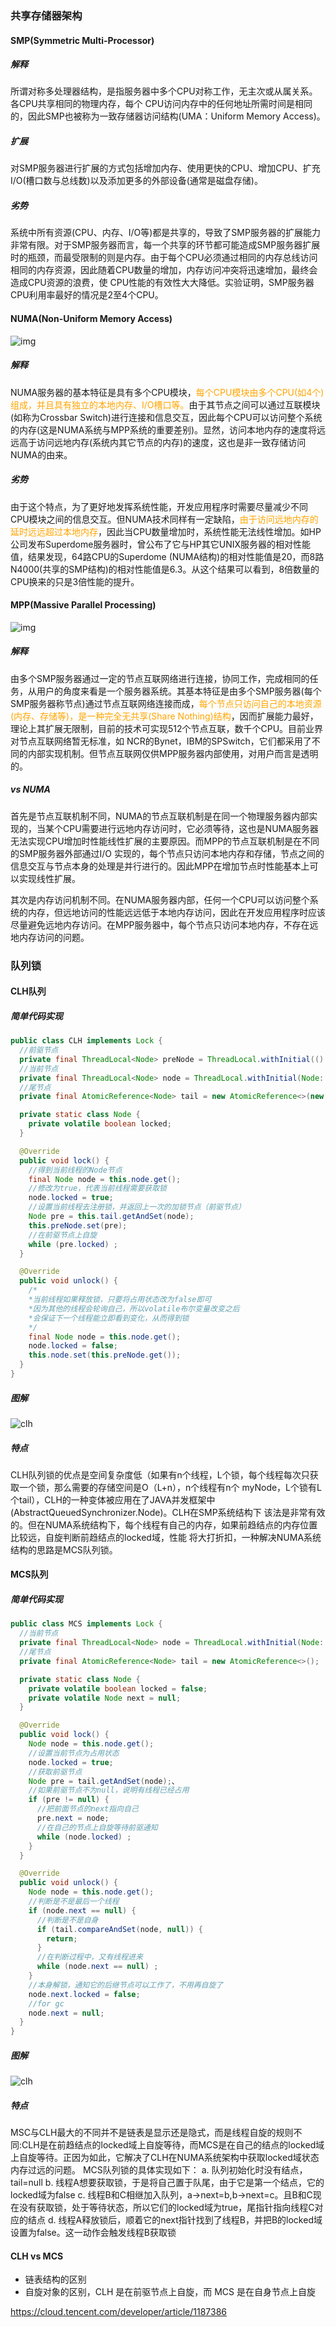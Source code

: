 ### 共享存储器架构

#### SMP(Symmetric Multi-Processor)

##### 解释

所谓对称多处理器结构，是指服务器中多个CPU对称工作，无主次或从属关系。各CPU共享相同的物理内存，每个 CPU访问内存中的任何地址所需时间是相同的，因此SMP也被称为一致存储器访问结构(UMA：Uniform Memory Access)。

##### 扩展

对SMP服务器进行扩展的方式包括增加内存、使用更快的CPU、增加CPU、扩充I/O(槽口数与总线数)以及添加更多的外部设备(通常是磁盘存储)。

##### 劣势

系统中所有资源(CPU、内存、I/O等)都是共享的，导致了SMP服务器的扩展能力非常有限。对于SMP服务器而言，每一个共享的环节都可能造成SMP服务器扩展时的瓶颈，而最受限制的则是内存。由于每个CPU必须通过相同的内存总线访问相同的内存资源，因此随着CPU数量的增加，内存访问冲突将迅速增加，最终会造成CPU资源的浪费，使 CPU性能的有效性大大降低。实验证明，SMP服务器CPU利用率最好的情况是2至4个CPU。 

#### NUMA(Non-Uniform Memory Access)

![img](https://i.loli.net/2021/04/06/wJGR4dzXBVKDpnQ.gif)

##### 解释

NUMA服务器的基本特征是具有多个CPU模块，<font color=orange>每个CPU模块由多个CPU(如4个)组成，并且具有独立的本地内存、I/O槽口等。</font>由于其节点之间可以通过互联模块(如称为Crossbar Switch)进行连接和信息交互，因此每个CPU可以访问整个系统的内存(这是NUMA系统与MPP系统的重要差别)。显然，访问本地内存的速度将远远高于访问远地内存(系统内其它节点的内存)的速度，这也是非一致存储访问NUMA的由来。

##### 劣势

由于这个特点，为了更好地发挥系统性能，开发应用程序时需要尽量减少不同CPU模块之间的信息交互。但NUMA技术同样有一定缺陷，<font color=orange>由于访问远地内存的延时远远超过本地内存</font>，因此当CPU数量增加时，系统性能无法线性增加。如HP公司发布Superdome服务器时，曾公布了它与HP其它UNIX服务器的相对性能值，结果发现，64路CPU的Superdome (NUMA结构)的相对性能值是20，而8路N4000(共享的SMP结构)的相对性能值是6.3。从这个结果可以看到，8倍数量的CPU换来的只是3倍性能的提升。

#### MPP(Massive Parallel Processing)

![img](https://i.loli.net/2021/04/06/BvH6lJQ9AasrDEC.gif)

##### 解释

由多个SMP服务器通过一定的节点互联网络进行连接，协同工作，完成相同的任务，从用户的角度来看是一个服务器系统。其基本特征是由多个SMP服务器(每个SMP服务器称节点)通过节点互联网络连接而成，<font color=orange>每个节点只访问自己的本地资源(内存、存储等)，是一种完全无共享(Share Nothing)结构</font>，因而扩展能力最好，理论上其扩展无限制，目前的技术可实现512个节点互联，数千个CPU。目前业界对节点互联网络暂无标准，如 NCR的Bynet，IBM的SPSwitch，它们都采用了不同的内部实现机制。但节点互联网仅供MPP服务器内部使用，对用户而言是透明的。

##### vs NUMA

首先是节点互联机制不同，NUMA的节点互联机制是在同一个物理服务器内部实现的，当某个CPU需要进行远地内存访问时，它必须等待，这也是NUMA服务器无法实现CPU增加时性能线性扩展的主要原因。而MPP的节点互联机制是在不同的SMP服务器外部通过I/O 实现的，每个节点只访问本地内存和存储，节点之间的信息交互与节点本身的处理是并行进行的。因此MPP在增加节点时性能基本上可以实现线性扩展。

其次是内存访问机制不同。在NUMA服务器内部，任何一个CPU可以访问整个系统的内存，但远地访问的性能远远低于本地内存访问，因此在开发应用程序时应该尽量避免远地内存访问。在MPP服务器中，每个节点只访问本地内存，不存在远地内存访问的问题。

### 队列锁

#### CLH队列

##### 简单代码实现

```java
public class CLH implements Lock {
  //前驱节点
  private final ThreadLocal<Node> preNode = ThreadLocal.withInitial(() -> null);
  //当前节点
  private final ThreadLocal<Node> node = ThreadLocal.withInitial(Node::new);
  //尾节点
  private final AtomicReference<Node> tail = new AtomicReference<>(new Node());

  private static class Node {
    private volatile boolean locked;
  }

  @Override
  public void lock() {
    //得到当前线程的Node节点
    final Node node = this.node.get();
    //修改为true，代表当前线程需要获取锁
    node.locked = true;
    //设置当前线程去注册锁，并返回上一次的加锁节点（前驱节点）
    Node pre = this.tail.getAndSet(node);
    this.preNode.set(pre);
    //在前驱节点上自旋
    while (pre.locked) ;
  }

  @Override
  public void unlock() {
    /*
    *当前线程如果释放锁，只要将占用状态改为false即可
    *因为其他的线程会轮询自己，所以volatile布尔变量改变之后
    *会保证下一个线程能立即看到变化，从而得到锁
    */
    final Node node = this.node.get();
    node.locked = false;
    this.node.set(this.preNode.get());
  }
}
```

##### 图解

![clh](https://i.loli.net/2021/04/06/dg8ywH2lNEjKVDe.png)

##### 特点

CLH队列锁的优点是空间复杂度低（如果有n个线程，L个锁，每个线程每次只获取一个锁，那么需要的存储空间是O（L+n），n个线程有n个
myNode，L个锁有L个tail），CLH的一种变体被应用在了JAVA并发框架中(AbstractQueuedSynchronizer.Node)。CLH在SMP系统结构下
该法是非常有效的。但在NUMA系统结构下，每个线程有自己的内存，如果前趋结点的内存位置比较远，自旋判断前趋结点的locked域，性能
将大打折扣，一种解决NUMA系统结构的思路是MCS队列锁。

#### MCS队列

##### 简单代码实现

```java
public class MCS implements Lock {
  //当前节点
  private final ThreadLocal<Node> node = ThreadLocal.withInitial(Node::new);
  //尾节点
  private final AtomicReference<Node> tail = new AtomicReference<>();

  private static class Node {
    private volatile boolean locked = false;
    private volatile Node next = null;
  }

  @Override
  public void lock() {
    Node node = this.node.get();
    //设置当前节点为占用状态
    node.locked = true;
    //获取前驱节点
    Node pre = tail.getAndSet(node);、
    //如果前驱节点不为null，说明有线程已经占用
    if (pre != null) {
      //把前面节点的next指向自己
      pre.next = node;
      //在自己的节点上自旋等待前驱通知
      while (node.locked) ;
    }
  }

  @Override
  public void unlock() {
    Node node = this.node.get();
    //判断是不是最后一个线程
    if (node.next == null) {
      //判断是不是自身
      if (tail.compareAndSet(node, null)) {
        return;
      }
      //在判断过程中，又有线程进来
      while (node.next == null) ;
    }
    //本身解锁，通知它的后继节点可以工作了，不用再自旋了
    node.next.locked = false;
    //for gc
    node.next = null;
  }
}
```

##### 图解

![clh](https://i.loli.net/2021/04/06/M3IAGSz8tdnaCUq.png)

##### 特点

MSC与CLH最大的不同并不是链表是显示还是隐式，而是线程自旋的规则不同:CLH是在前趋结点的locked域上自旋等待，而MCS是在自己的结点的locked域上自旋等待。正因为如此，它解决了CLH在NUMA系统架构中获取locked域状态内存过远的问题。
MCS队列锁的具体实现如下：
a. 队列初始化时没有结点，tail=null
b. 线程A想要获取锁，于是将自己置于队尾，由于它是第一个结点，它的locked域为false
c. 线程B和C相继加入队列，a->next=b,b->next=c。且B和C现在没有获取锁，处于等待状态，所以它们的locked域为true，尾指针指向线程C对应的结点
d. 线程A释放锁后，顺着它的next指针找到了线程B，并把B的locked域设置为false。这一动作会触发线程B获取锁

#### CLH vs MCS

- 链表结构的区别
- 自旋对象的区别，CLH 是在前驱节点上自旋，而 MCS 是在自身节点上自旋

https://cloud.tencent.com/developer/article/1187386
